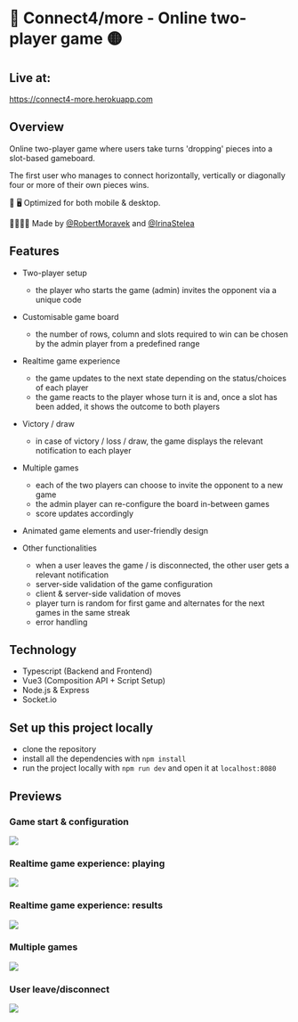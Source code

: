 # 🔴 Connect4/more - Online two-player game 🟡

## Live at:

https://connect4-more.herokuapp.com

## Overview

Online two-player game where users take turns 'dropping' pieces into a slot-based gameboard.

The first user who manages to connect horizontally, vertically or diagonally four or more of their own pieces wins.

📱 🖥 Optimized for both mobile & desktop.

👨‍💻👩‍💻 Made by [@RobertMoravek](https://www.github.com/RobertMoravek) and [@IrinaStelea](https://www.github.com/IrinaStelea)

## Features

-   Two-player setup

    -   the player who starts the game (admin) invites the opponent via a unique code

-   Customisable game board

    -   the number of rows, column and slots required to win can be chosen by the admin player from a predefined range

-   Realtime game experience

    -   the game updates to the next state depending on the status/choices of each player
    -   the game reacts to the player whose turn it is and, once a slot has been added, it shows the outcome to both players

-   Victory / draw

    -   in case of victory / loss / draw, the game displays the relevant notification to each player

-   Multiple games

    -   each of the two players can choose to invite the opponent to a new game
    -   the admin player can re-configure the board in-between games
    -   score updates accordingly

-   Animated game elements and user-friendly design

-   Other functionalities
    -   when a user leaves the game / is disconnected, the other user gets a relevant notification
    -   server-side validation of the game configuration
    -   client & server-side validation of moves
    -   player turn is random for first game and alternates for the next games in the same streak
    -   error handling

## Technology

-   Typescript (Backend and Frontend)
-   Vue3 (Composition API + Script Setup)
-   Node.js & Express
-   Socket.io

## Set up this project locally

-   clone the repository
-   install all the dependencies with `npm install`
-   run the project locally with `npm run dev` and open it at `localhost:8080`

## Previews

### Game start & configuration

<img src="readme-assets/game_start.gif">

<br>

### Realtime game experience: playing

<img src="readme-assets/playing.gif">

<br>

### Realtime game experience: results

<img src="readme-assets/results.gif">

<br>

### Multiple games

<img src="readme-assets/play_again.gif">

### User leave/disconnect

<img src="readme-assets/leave_disconnect.gif">

<br>
